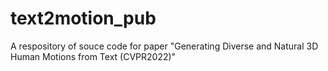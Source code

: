 # text2motion_pub
A respository of souce code for paper "Generating Diverse and Natural 3D Human Motions from Text (CVPR2022)"
